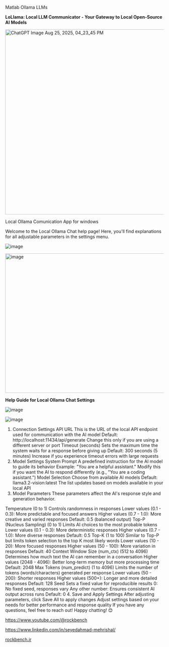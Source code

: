 Matlab Ollama LLMs

**LoLlama: Local LLM Communicator - Your Gateway to Local Open-Source AI Models**

<img width="1024" height="588" alt="ChatGPT Image Aug 25, 2025, 04_23_45 PM" src="https://github.com/user-attachments/assets/fd8b18a2-9a76-4435-8c7f-fd482069f0ec" />

Local Ollama Comunication App for windows

Welcome to the Local Ollama Chat help page! Here, you'll find explanations for all adjustable parameters in the settings menu.

![image](https://github.com/user-attachments/assets/c672101a-c541-42c6-994a-0b6aa7609889)

<img width="511" height="443" alt="image" src="https://github.com/user-attachments/assets/ac6e58d6-86ed-4b56-84f3-6eaf74955be5" />

**Help Guide for Local Ollama Chat Settings**

![image](https://github.com/user-attachments/assets/7626f926-a9d5-4ceb-8dfa-e354864afb0e)

![image](https://github.com/user-attachments/assets/62c9a4d6-03d9-4db1-85cf-bd13bb392e0a)



1. Connection Settings
API URL
This is the URL of the local API endpoint used for communication with the AI model
Default: http://localhost:11434/api/generate
Change this only if you are using a different server or port
Timeout (seconds)
Sets the maximum time the system waits for a response before giving up
Default: 300 seconds (5 minutes)
Increase if you experience timeout errors with large requests
2. Model Settings
System Prompt
A predefined instruction for the AI model to guide its behavior
Example: "You are a helpful assistant."
Modify this if you want the AI to respond differently (e.g., "You are a coding assistant.")
Model Selection
Choose from available AI models
Default: llama3.2-vision:latest
The list updates based on models available in your local API
3. Model Parameters
These parameters affect the AI's response style and generation behavior.

Temperature (0 to 1)
Controls randomness in responses
Lower values (0.1 - 0.3): More predictable and focused answers
Higher values (0.7 - 1.0): More creative and varied responses
Default: 0.5 (balanced output)
Top-P (Nucleus Sampling) (0 to 1)
Limits AI choices to the most probable tokens
Lower values (0.1 - 0.3): More deterministic responses
Higher values (0.7 - 1.0): More diverse responses
Default: 0.5
Top-K (1 to 100)
Similar to Top-P but limits token selection to the top K most likely words
Lower values (10 - 20): More focused responses
Higher values (50 - 100): More variation in responses
Default: 40
Context Window Size (num_ctx) (512 to 4096)
Determines how much text the AI can remember in a conversation
Higher values (2048 - 4096): Better long-term memory but more processing time
Default: 2048
Max Tokens (num_predict) (1 to 4096)
Limits the number of tokens (words/characters) generated per response
Lower values (50 - 200): Shorter responses
Higher values (500+): Longer and more detailed responses
Default: 128
Seed
Sets a fixed value for reproducible results
0: No fixed seed, responses vary
Any other number: Ensures consistent AI output across runs
Default: 0
4. Save and Apply Settings
After adjusting parameters, click Save All to apply changes
Adjust settings based on your needs for better performance and response quality
If you have any questions, feel free to reach out! Happy chatting! 😊

https://www.youtube.com/@rockbench

https://www.linkedin.com/in/seyedahmad-mehrishal/

[rockbench.ir
](https://rockbench.ir/)
